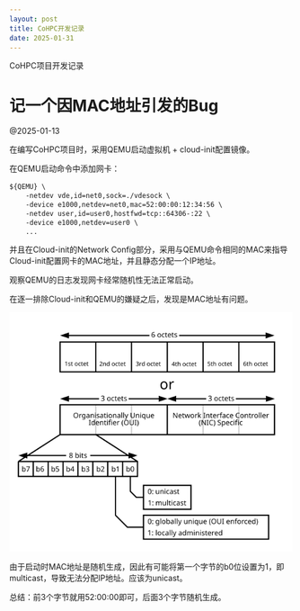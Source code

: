 ```yaml
---
layout: post
title: CoHPC开发记录
date: 2025-01-31
---
```


CoHPC项目开发记录

# 记一个因MAC地址引发的Bug

@2025-01-13 <br>

在编写CoHPC项目时，采用QEMU启动虚拟机 + cloud-init配置镜像。

在QEMU启动命令中添加网卡：

```Shell
${QEMU} \
    -netdev vde,id=net0,sock=./vdesock \
    -device e1000,netdev=net0,mac=52:00:00:12:34:56 \
    -netdev user,id=user0,hostfwd=tcp::64306-:22 \
    -device e1000,netdev=user0 \
    ...
```

并且在Cloud-init的Network Config部分，采用与QEMU命令相同的MAC来指导Cloud-init配置网卡的MAC地址，并且静态分配一个IP地址。

观察QEMU的日志发现网卡经常随机性无法正常启动。

在逐一排除Cloud-init和QEMU的嫌疑之后，发现是MAC地址有问题。

![48位MAC地址示意(图片来源Wikipedia)](/images/2025-01-31-CoHPC/MAC-48_Address.png)

由于启动时MAC地址是随机生成，因此有可能将第一个字节的b0位设置为1，即multicast，导致无法分配IP地址。应该为unicast。

总结：前3个字节就用52:00:00即可，后面3个字节随机生成。